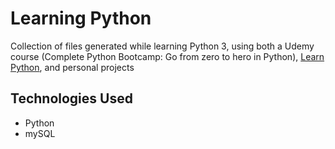 # Learning Python
Collection of files generated while learning Python 3, using both a Udemy course (Complete Python Bootcamp: Go from zero to hero in Python), [Learn Python](https://www.learnpython.org/), and personal projects

## Technologies Used
- Python
- mySQL
